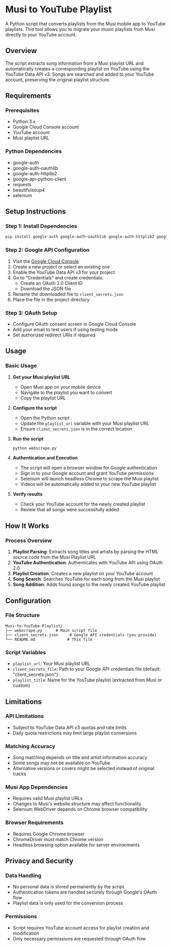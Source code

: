 # Musi to YouTube Playlist

A Python script that converts playlists from the Musi mobile app to YouTube playlists. This tool allows you to migrate your music playlists from Musi directly to your YouTube account.

## Overview

The script extracts song information from a Musi playlist URL and automatically creates a corresponding playlist on YouTube using the YouTube Data API v3. Songs are searched and added to your YouTube account, preserving the original playlist structure.

## Requirements

### Prerequisites
- Python 3.x
- Google Cloud Console account
- YouTube account
- Musi playlist URL

### Python Dependencies
- google-auth
- google-auth-oauthlib
- google-auth-httplib2
- google-api-python-client
- requests
- beautifulsoup4
- selenium

## Setup Instructions

### Step 1: Install Dependencies
```bash
pip install google-auth google-auth-oauthlib google-auth-httplib2 google-api-python-client requests beautifulsoup4 selenium
```

### Step 2: Google API Configuration
1. Visit the [Google Cloud Console](https://console.cloud.google.com/welcome)
2. Create a new project or select an existing one
3. Enable the YouTube Data API v3 for your project
4. Go to "Credentials" and create credentials:
   - Create an OAuth 2.0 Client ID
   - Download the JSON file
5. Rename the downloaded file to `client_secrets.json`
6. Place the file in the project directory

### Step 3: OAuth Setup
- Configure OAuth consent screen in Google Cloud Console
- Add your email to test users if using testing mode
- Set authorized redirect URIs if required

## Usage

### Basic Usage
1. **Get your Musi playlist URL**
   - Open Musi app on your mobile device
   - Navigate to the playlist you want to convert
   - Copy the playlist URL

2. **Configure the script**
   - Open the Python script
   - Update the `playlist_url` variable with your Musi playlist URL
   - Ensure `client_secrets.json` is in the correct location

3. **Run the script**
   ```bash
   python webscrape.py
   ```

4. **Authentication and Execution**
   - The script will open a browser window for Google authentication
   - Sign in to your Google account and grant YouTube permissions
   - Selenium will launch headless Chrome to scrape the Musi playlist
   - Videos will be automatically added to your new YouTube playlist

5. **Verify results**
   - Check your YouTube account for the newly created playlist
   - Review that all songs were successfully added

## How It Works

### Process Overview
1. **Playlist Parsing**: Extracts song titles and artists by parsing the HTML source code from the Musi Playlist URL
2. **YouTube Authentication**: Authenticates with YouTube API using OAuth 2.0
3. **Playlist Creation**: Creates a new playlist on your YouTube account
4. **Song Search**: Searches YouTube for each song from the Musi playlist
5. **Song Addition**: Adds found songs to the newly created YouTube playlist

## Configuration

### File Structure
```
Musi-to-YouTube-Playlist/
├── webscrape.py      # Main script file
├── client_secrets.json     # Google API credentials (you provide)
└── README.md              # This file
```

### Script Variables
- `playlist_url`: Your Musi playlist URL
- `client_secrets_file`: Path to your Google API credentials file (default: "client_secrets.json")
- `playlist_title`: Name for the YouTube playlist (extracted from Musi or custom)

## Limitations

### API Limitations
- Subject to YouTube Data API v3 quotas and rate limits
- Daily quota restrictions may limit large playlist conversions

### Matching Accuracy
- Song matching depends on title and artist information accuracy
- Some songs may not be available on YouTube
- Alternative versions or covers might be selected instead of original tracks

### Musi App Dependencies
- Requires valid Musi playlist URLs
- Changes to Musi's website structure may affect functionality
- Selenium WebDriver depends on Chrome browser compatibility

### Browser Requirements
- Requires Google Chrome browser
- ChromeDriver must match Chrome version
- Headless browsing option available for server environments

## Privacy and Security

### Data Handling
- No personal data is stored permanently by the script
- Authentication tokens are handled securely through Google's OAuth flow
- Playlist data is only used for the conversion process

### Permissions
- Script requires YouTube account access for playlist creation and modification
- Only necessary permissions are requested through OAuth flow
